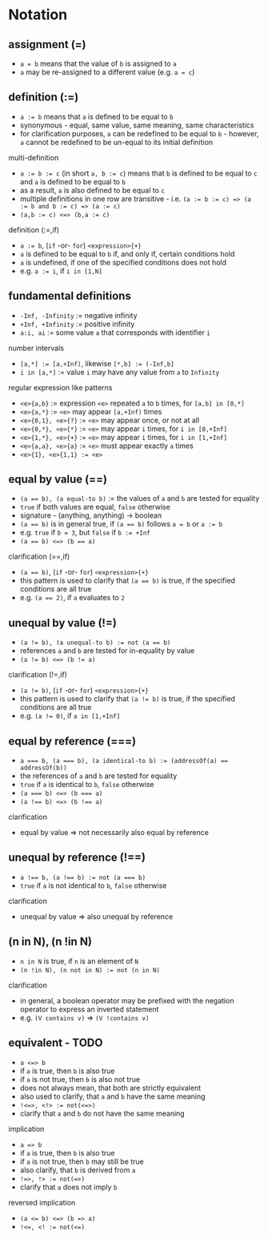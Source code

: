 
<!-- ======================================================================= -->
# Notation

<!-- ======================================================================= -->
## assignment (=)

* `a = b` means that the value of `b` is assigned to `a`
* `a` may be re-assigned to a different value (e.g. `a = c`)

<!-- ======================================================================= -->
## definition (:=)

* `a := b` means that `a` is defined to be equal to `b`
* synonymous - equal, same value, same meaning, same characteristics
* for clarification purposes, `a` can be redefined to be equal to `b` -
  however, `a` cannot be redefined to be un-equal to its initial definition

multi-definition

* `a := b := c` (in short `a, b := c`)
  means that `b` is defined to be equal to `c`
  and `a` is defined to be equal to `b`
* as a result, `a` is also defined to be equal to `c`
* multiple definitions in one row are transitive -
  i.e. `(a := b := c) => (a := b and b := c) => (a := c)`
* `(a,b := c) <=> (b,a := c)`

definition (:=,if)

* `a := b`, (`if` -or- `for`) `<expression>{+}`
* `a` is defined to be equal to `b` if, and only if, certain conditions hold
* `a` is undefined, if one of the specified conditions does not hold
* e.g. `a := i`, if `i in [1,N]`

<!-- ======================================================================= -->
## fundamental definitions

* `-Inf, -Infinity` := negative infinity
* `+Inf, +Infinity` := positive infinity
* `a:i, ai` := some value `a` that corresponds with identifier `i`

number intervals

* `[a,*] := [a,+Inf)`, likewise `[*,b] := (-Inf,b]`
* `i in [a,*]` := value `i` may have any value from `a` to `Infinity`

regular expression like patterns

* `<e>{a,b}` := expression `<e>` repeated `a` to `b` times, for `[a,b] in [0,*]`
* `<e>{a,*}` := `<e>` may appear `[a,+Inf)` times
* `<e>{0,1}, <e>{?}` := `<e>` may appear once, or not at all
* `<e>{0,*}, <e>{*}` := `<e>` may appear `i` times, for `i in [0,+Inf]`
* `<e>{1,*}, <e>{+}` := `<e>` may appear `i` times, for `i in [1,+Inf]`
* `<e>{a,a}, <e>{a}` := `<e>` must appear exactly `a` times
* `<e>{1}, <e>{1,1} := <e>`

<!-- ======================================================================= -->
## equal by value (==)

* `(a == b), (a equal-to b)` := the values of `a` and `b` are tested for equality
* `true` if both values are equal, `false` otherwise
* signature - (anything, anything) -> boolean
* `(a == b)` is in general true, if `(a == b)` follows `a = b` or `a := b`
* e.g. `true` if `b = 3`, but `false` if `b := +Inf`
* `(a == b) <=> (b == a)`

clarification (==,if)

* `(a == b)`, (`if` -or- `for`) `<expression>{+}`
* this pattern is used to clarify that `(a == b)` is true,
  if the specified conditions are all true
* e.g. `(a == 2)`, if `a` evaluates to `2`

<!-- ======================================================================= -->
## unequal by value (!=)

* `(a != b), (a unequal-to b) := not (a == b)`
* references `a` and `b` are tested for in-equality by value
* `(a != b) <=> (b != a)`

clarification (!=,if)

* `(a != b)`, (`if` -or- `for`) `<expression>{+}`
* this pattern is used to clarify that `(a != b)` is true,
  if the specified conditions are all true
* e.g. `(a != 0)`, if `a in [1,+Inf]`

<!-- ======================================================================= -->
## equal by reference (===)

* `a === b, (a === b), (a identical-to b) := (addressOf(a) == addressOf(b))`
* the references of `a` and `b` are tested for equality
* `true` if `a` is identical to `b`, `false` otherwise
* `(a === b) <=> (b === a)`
* `(a !== b) <=> (b !== a)`

clarification

* equal by value => not necessarily also equal by reference

<!-- ======================================================================= -->
## unequal by reference (!==)

* `a !== b, (a !== b) := not (a === b)`
* `true` if `a` is not identical to `b`, `false` otherwise

clarification

* unequal by value => also unequal by reference

<!-- ======================================================================= -->
## (n in N), (n !in N)

* `n in N` is true, if `n` is an element of `N`
* `(n !in N), (n not in N) := not (n in N)`

clarification

* in general, a boolean operator may be prefixed with the negation operator
  to express an inverted statement
* e.g. `(V contains v)` => `(V !contains v)`

<!-- ======================================================================= -->
## equivalent - TODO

* `a <=> b`
* if `a` is true, then `b` is also true
* if `a` is not true, then `b` is also not true
* does not always mean, that both are strictly equivalent
* also used to clarify, that `a` and `b` have the same meaning
* `!<=>, <!> := not(<=>)`
* clarify that `a` and `b` do not have the same meaning

implication

* `a => b`
* if `a` is true, then `b` is also true
* if `a` is not true, then `b` may still be true
* also clarify, that `b` is derived from `a`
* `!=>, !> := not(=>)`
* clarify that `a` does not imply `b`

reversed implication

* `(a <= b) <=> (b => a)`
* `!<=, <! := not(<=)`
